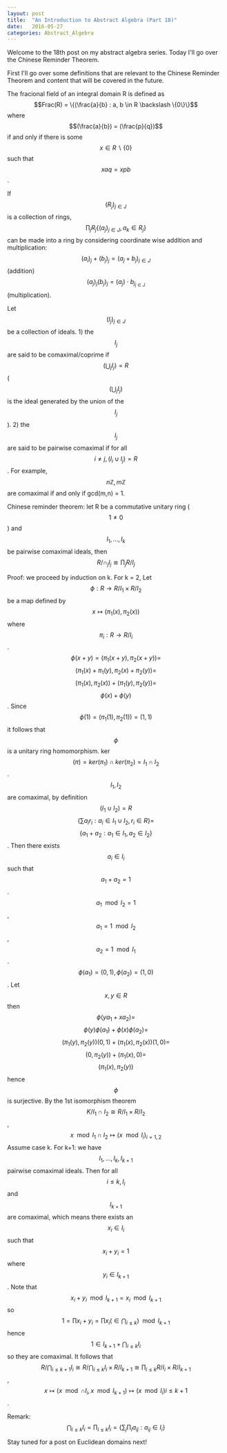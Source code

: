 ```yaml
---
layout: post
title:  "An Introduction to Abstract Algebra (Part 18)"
date:   2016-05-27
categories: Abstract_Algebra
---
```


Welcome to the 18th post on my abstract algebra series. Today I'll go over the Chinese Reminder Theorem.

First I'll go over some definitions that are relevant to the Chinese Reminder Theorem and content that will be covered in the future.

The fracional field of an integral domain R is defined as $$Frac(R) = \{(\frac{a}{b} : a, b \in R \backslash \{0\}\}$$ where $$(\frac{a}{b}) = (\frac{p}{q})$$ if and only if there is some $$x \in R \backslash \{0\}$$ such that $$xaq = xpb$$.

If $$(R_j)_{j \in J}$$ is a collection of rings, $$\prod_j R_j \{(a_j)_{j \in J}, a_k \in R_j\}$$ can be made into a ring by considering coordinate wise addition and multiplication: $$(a_i)_j +(b_j)_j = (a_j+b_j)_{j \in J}$$ (addition) $$(a_j)_j(b_j)_j = (a_j)\cdot b_{j_{j \in J}}$$ (multiplication).

Let $$(I_j)_{j \in J}$$ be a collection of ideals. 1) the $$I_j$$ are said to be comaximal/coprime if $$(\bigcup_j I_j) = R$$ ($$(\bigcup_j I_j)$$ is the ideal generated by the union of the $$I_j$$). 2) the $$I_j$$ are said to be pairwise comaximal if for all $$i \neq j, (I_i \cup I_j) = R$$. For example, $$n\mathbb{Z}, m\mathbb{Z}$$ are comaximal if and only if gcd(m,n) = 1.

Chinese reminder theorem: let R be a commutative unitary ring ($$1 \neq 0$$) and $$I_1,...,I_k$$ be pairwise comaximal ideals, then $$R/\cap_j I_j \cong \prod_j R/I_j$$

Proof: we proceed by induction on k.
For k = 2, Let $$\phi: R \rightarrow R/I_1 \times R/I_2$$ be a map defined by $$x \mapsto (\pi_1(x), \pi_2(x))$$ where $$\pi_i : R \rightarrow R/I_i$$. $$\phi(x+y) = (\pi_1(x+y), \pi_2(x+y)) =$$ $$(\pi_1(x)+\pi_1(y), \pi_2(x)+\pi_2(y)) = $$ $$(\pi_1(x), \pi_2(x)) + (\pi_1(y), \pi_2(y)) = $$ $$\phi(x) + \phi(y)$$. Since $$\phi(1) = (\pi_1(1), \pi_2(1)) = (1,1)$$ it follows that $$\phi$$ is a unitary ring homomorphism.
ker$$(\pi) = ker(\pi_1) \cap ker(\pi_2) = I_1 \cap I_2$$. $$I_1, I_2$$ are comaximal, by definition $$(I_1 \cup I_2) = R$$ $$\{ \sum a_i r_i : a_i \in I_1 \cup I_2, r_i \in R\} = $$ $$\{a_1+a_2: a_1 \in I_1, a_2 \in I_2\}$$. Then there exists $$a_i \in I_i$$ such that $$a_1+a_2 = 1$$. $$a_1 \mod  I_2 = 1$$, $$a_1 = 1 \mod  I_2$$, $$a_2 = 1 \mod  I_1$$. $$\phi(a_1) = (0,1), \phi(a_2) = (1,0)$$. Let $$x, y \in R$$ then $$\phi(ya_1+xa_2) = $$ $$ \phi(y)\phi(a_1)+\phi(x)\phi(a_2) = $$ $$(\pi_1(y), \pi_2(y))(0,1)+(\pi_1(x),\pi_2(x))(1,0) = $$ $$(0, \pi_2(y))+(\pi_1(x),0) = $$ $$(\pi_1(x), \pi_2(y))$$ hence $$\phi$$ is surjective. By the 1st isomorphism theorem $$K/I_1 \cap I_2 \cong R/I_1 \times R/I_2$$, $$x \mod  I_1 \cap I_2 \mapsto (x \mod I_i)_{i=1,2}$$
Assume case k. For k+1: we have $$I_1,...,I_k,I_{k+1}$$ pairwise comaximal ideals. Then for all $$i \leq k, I_i$$ and $$I_{k+1}$$ are comaximal, which means there exists an $$x_i \in I_i$$ such that $$x_i+y_i=1$$ where $$y_i \in I_{k+1}$$. Note that $$x_i+y_i \mod  I_{k+1} = x_i \mod  I_{k+1}$$ so $$1 = \prod x_i+y_i = \prod x_i (\in \bigcap_{i \leq k}) \mod  I_{k+1}$$ hence $$1 \in I_{k+1} + \bigcap_{i \leq k}I_i$$ so they are comaximal. It follows that $$R/\bigcap_{i \leq k+1}I_i \cong R/\bigcap_{i \leq k} I_i \times R/I_{k+1} \cong \prod_{i \leq k} R/I_i \times R/I_{k+1}$$, $$x \mapsto (x \mod  \cap I_i, x \mod  I_{k+1}) \mapsto (x \mod I_i) i \leq k+1$$.

Remark: $$\bigcap_{i \leq k} I_i = \prod_{i \leq k}I_i = \{\sum_{j}\prod_{i} a_{ij} : a_{ij} \in I_i \}$$

Stay tuned for a post on Euclidean domains next!
